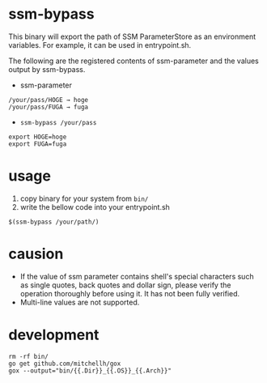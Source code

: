 # ssm-bypass
This binary will export the path of SSM ParameterStore as an environment variables.
For example, it can be used in entrypoint.sh.

The following are the registered contents of ssm-parameter and the values output by ssm-bypass.
* ssm-parameter
```
/your/pass/HOGE → hoge
/your/pass/FUGA → fuga
```

* `ssm-bypass /your/pass`
```
export HOGE=hoge
export FUGA=fuga
```

# usage
1. copy binary for your system from `bin/`
2. write the bellow code into your entrypoint.sh
```
$(ssm-bypass /your/path/)
```

# causion
* If the value of ssm parameter contains shell's special characters such as single quotes, back quotes and dollar sign, please verify the operation thoroughly before using it. It has not been fully verified.
* Multi-line values are not supported.


# development
```
rm -rf bin/
go get github.com/mitchellh/gox
gox --output="bin/{{.Dir}}_{{.OS}}_{{.Arch}}"
```
